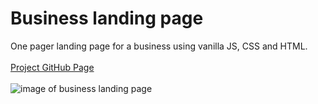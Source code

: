 # Business landing page
One pager landing page for a business using vanilla JS, CSS and HTML.
</br>
</br>
<a href="https://fkrein1.github.io/business-landing-page/">Project GitHub Page</a>
</br>
</br>
<img src="./assets/business-landing-page.png" alt="image of business landing page" />


